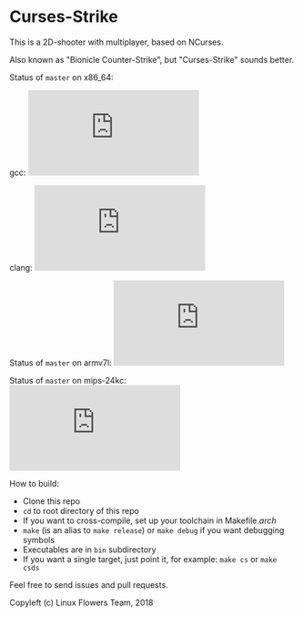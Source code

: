# Curses-Strike

This is a 2D-shooter with multiplayer, based on NCurses.

Also known as "Bionicle Counter-Strike", but "Curses-Strike" sounds better.

Status of `master` on x86_64: 

gcc: ![Build Status](https://ultibot.ru/services/traviswh/status.php?branch=master&job=1)

clang: ![Build Status](https://ultibot.ru/services/traviswh/status.php?branch=master&job=2)

Status of `master` on armv7l: ![Build Status](https://ultibot.ru/services/traviswh/status.php?branch=master&job=3)

Status of `master` on mips-24kc: ![Build Status](https://ultibot.ru/services/traviswh/status.php?branch=master&job=4)

How to build:
- Clone this repo
- `cd` to root directory of this repo
- If you want to cross-compile,	set up your toolchain in Makefile.*arch* 
- `make` (is an alias to `make release`) or `make debug` if you want debugging symbols
- Executables are in `bin` subdirectory
- If you want a single target, just point it, for example: `make cs` or `make csds`

Feel free to send issues and pull requests.

Copyleft (c) Linux Flowers Team, 2018
